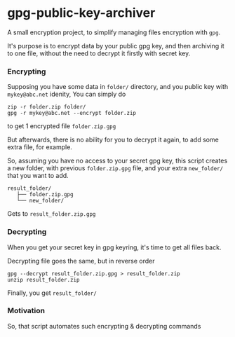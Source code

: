 # gpg-public-key-archiver

A small encryption project, to simplify managing files encryption with `gpg`.

It's purpose is to encrypt data by your public gpg key, 
and then archiving it to one file, without the need to decrypt it firstly with secret key.

### Encrypting

Supposing you have some data in `folder/` directory, 
and you public key with `mykey@abc.net` idenity,
You can simply do

```
zip -r folder.zip folder/
gpg -r mykey@abc.net --encrypt folder.zip
```
to get 1 encrypted file `folder.zip.gpg`

But afterwards, there is no ability for you to decrypt it again, to add some extra file, for example.

So, assuming you have no access to your secret gpg key, this script creates a new folder, with previous `folder.zip.gpg` file, and your extra `new_folder/` that you want to add.
```
result_folder/
   ├── folder.zip.gpg
   └── new_folder/
```
Gets to `result_folder.zip.gpg`

### Decrypting
When you get your secret key in gpg keyring, it's time to get all files back.

Decrypting file goes the same, but in reverse order
```
gpg --decrypt result_folder.zip.gpg > result_folder.zip
unzip result_folder.zip
```
Finally, you get `result_folder/`

### Motivation
So, that script automates such encrypting & decrypting commands
